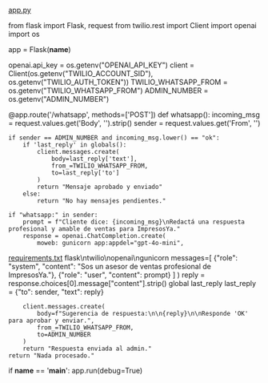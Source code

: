 [app.py](https://github.com/user-attachments/files/22705839/app.py)

from flask import Flask, request
from twilio.rest import Client
import openai
import os

app = Flask(__name__)

openai.api_key = os.getenv("OPENAI_API_KEY")
client = Client(os.getenv("TWILIO_ACCOUNT_SID"), os.getenv("TWILIO_AUTH_TOKEN"))
TWILIO_WHATSAPP_FROM = os.getenv("TWILIO_WHATSAPP_FROM")
ADMIN_NUMBER = os.getenv("ADMIN_NUMBER")

@app.route('/whatsapp', methods=['POST'])
def whatsapp():
    incoming_msg = request.values.get('Body', '').strip()
    sender = request.values.get('From', '')

    if sender == ADMIN_NUMBER and incoming_msg.lower() == "ok":
        if 'last_reply' in globals():
            client.messages.create(
                body=last_reply['text'],
                from_=TWILIO_WHATSAPP_FROM,
                to=last_reply['to']
            )
            return "Mensaje aprobado y enviado"
        else:
            return "No hay mensajes pendientes."

    if "whatsapp:" in sender:
        prompt = f"Cliente dice: {incoming_msg}\nRedactá una respuesta profesional y amable de ventas para ImpresosYa."
        response = openai.ChatCompletion.create(
            moweb: gunicorn app:appdel="gpt-4o-mini",
[requirements.txt](https://github.com/user-attachments/files/22705840/requirements.txt)
flask\ntwilio\nopenai\ngunicorn            messages=[
                {"role": "system", "content": "Sos un asesor de ventas profesional de ImpresosYa."},
                {"role": "user", "content": prompt}
            ]
        )
        reply = response.choices[0].message["content"].strip()
        global last_reply
        last_reply = {"to": sender, "text": reply}

        client.messages.create(
            body=f"Sugerencia de respuesta:\n\n{reply}\n\nResponde 'OK' para aprobar y enviar.",
            from_=TWILIO_WHATSAPP_FROM,
            to=ADMIN_NUMBER
        )
        return "Respuesta enviada al admin."
    return "Nada procesado."

if __name__ == '__main__':
    app.run(debug=True)
